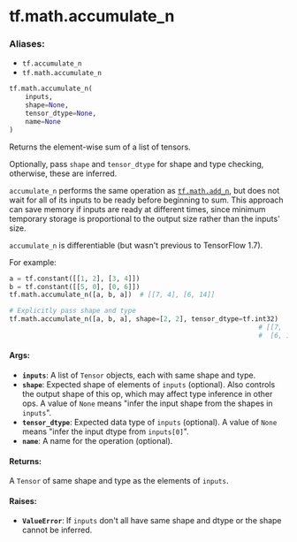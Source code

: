 <div itemscope itemtype="http://developers.google.com/ReferenceObject">
<meta itemprop="name" content="tf.math.accumulate_n" />
<meta itemprop="path" content="Stable" />
</div>

# tf.math.accumulate_n

### Aliases:

* `tf.accumulate_n`
* `tf.math.accumulate_n`

``` python
tf.math.accumulate_n(
    inputs,
    shape=None,
    tensor_dtype=None,
    name=None
)
```

Returns the element-wise sum of a list of tensors.

Optionally, pass `shape` and `tensor_dtype` for shape and type checking,
otherwise, these are inferred.

`accumulate_n` performs the same operation as <a href="../../tf/math/add_n.md"><code>tf.math.add_n</code></a>, but
does not wait for all of its inputs to be ready before beginning to sum.
This approach can save memory if inputs are ready at different times, since
minimum temporary storage is proportional to the output size rather than the
inputs' size.

`accumulate_n` is differentiable (but wasn't previous to TensorFlow 1.7).

For example:

```python
a = tf.constant([[1, 2], [3, 4]])
b = tf.constant([[5, 0], [0, 6]])
tf.math.accumulate_n([a, b, a])  # [[7, 4], [6, 14]]

# Explicitly pass shape and type
tf.math.accumulate_n([a, b, a], shape=[2, 2], tensor_dtype=tf.int32)
                                                               # [[7,  4],
                                                               #  [6, 14]]
```

#### Args:

* <b>`inputs`</b>: A list of `Tensor` objects, each with same shape and type.
* <b>`shape`</b>: Expected shape of elements of `inputs` (optional). Also controls the
    output shape of this op, which may affect type inference in other ops. A
    value of `None` means "infer the input shape from the shapes in `inputs`".
* <b>`tensor_dtype`</b>: Expected data type of `inputs` (optional). A value of `None`
    means "infer the input dtype from `inputs[0]`".
* <b>`name`</b>: A name for the operation (optional).


#### Returns:

A `Tensor` of same shape and type as the elements of `inputs`.


#### Raises:

* <b>`ValueError`</b>: If `inputs` don't all have same shape and dtype or the shape
  cannot be inferred.